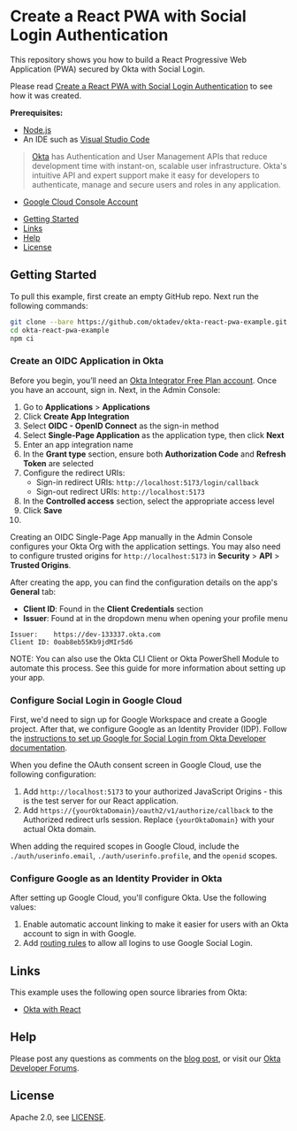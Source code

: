 # Create a React PWA with Social Login Authentication

This repository shows you how to build a React Progressive Web Application (PWA) secured by Okta with Social Login.

Please read [Create a React PWA with Social Login Authentication][blog] to see how it was created.

**Prerequisites:**

- [Node.js](https://nodejs.org/en/)
- An IDE such as [Visual Studio Code](https://code.visualstudio.com/)
> [Okta](https://developer.okta.com/) has Authentication and User Management APIs that reduce development time with instant-on, scalable user infrastructure. Okta's intuitive API and expert support make it easy for developers to authenticate, manage and secure users and roles in any application.
- [Google Cloud Console Account](https://console.cloud.google.com/)

* [Getting Started](#getting-started)
* [Links](#links)
* [Help](#help)
* [License](#license)

## Getting Started

To pull this example, first create an empty GitHub repo.  Next run the following commands:

```bash
git clone --bare https://github.com/oktadev/okta-react-pwa-example.git
cd okta-react-pwa-example
npm ci
```

### Create an OIDC Application in Okta

Before you begin, you’ll need an [Okta Integrator Free Plan account](https://developer.okta.com/login). Once you have an account, sign in. Next, in the Admin Console:

1. Go to **Applications** > **Applications**
2. Click **Create App Integration**
3. Select **OIDC - OpenID Connect** as the sign-in method
4. Select **Single-Page Application** as the application type, then click **Next**
5. Enter an app integration name
6. In the **Grant type** section, ensure both **Authorization Code** and **Refresh Token** are selected
7. Configure the redirect URIs:
     * Sign-in redirect URIs: `http://localhost:5173/login/callback`
     * Sign-out redirect URIs: `http://localhost:5173`
8. In the **Controlled access** section, select the appropriate access level
9. Click **Save**
10. 

Creating an OIDC Single-Page App manually in the Admin Console configures your Okta Org with the application settings. You may also need to configure trusted origins for `http://localhost:5173` in **Security** > **API** > **Trusted Origins**.

After creating the app, you can find the configuration details on the app's **General** tab:

  * **Client ID**: Found in the **Client Credentials** section
  * **Issuer**: Found at in the dropdown menu when opening your profile menu

```
Issuer:    https://dev-133337.okta.com
Client ID: 0oab8eb55Kb9jdMIr5d6
```

NOTE: You can also use the Okta CLI Client or Okta PowerShell Module to automate this process. See this guide for more information about setting up your app.

### Configure Social Login in Google Cloud

First, we'd need to sign up for Google Workspace and create a Google project. After that, we configure Google as an Identity Provider (IDP). Follow the [instructions to set up Google for Social Login from Okta Developer documentation](https://developer.okta.com/docs/guides/social-login/google/main/).

When you define the OAuth consent screen in Google Cloud, use the following configuration:
  1. Add `http://localhost:5173` to your authorized JavaScript Origins - this is the test server for our React application.
  2. Add `https://{yourOktaDomain}/oauth2/v1/authorize/callback` to the Authorized redirect urls session. Replace `{yourOktaDomain}` with your actual Okta domain.

When adding the required scopes in Google Cloud, include the `./auth/userinfo.email`, `./auth/userinfo.profile`, and the `openid` scopes.


### Configure Google as an Identity Provider in Okta

After setting up Google Cloud, you'll configure Okta. Use the following values:
1. Enable automatic account linking to make it easier for users with an Okta account to sign in with Google. 
2. Add [routing rules](https://help.okta.com/en-us/content/topics/security/configure-routing-rules.htm?) to allow all logins to use Google Social Login.

## Links

This example uses the following open source libraries from Okta:

* [Okta with React](https://developer.okta.com/code/react/)

## Help

Please post any questions as comments on the [blog post][blog], or visit our [Okta Developer Forums](https://devforum.okta.com/).

## License

Apache 2.0, see [LICENSE](LICENSE).

[blog]: https://developer.okta.com/blog/2025/07/23/react-pwa
